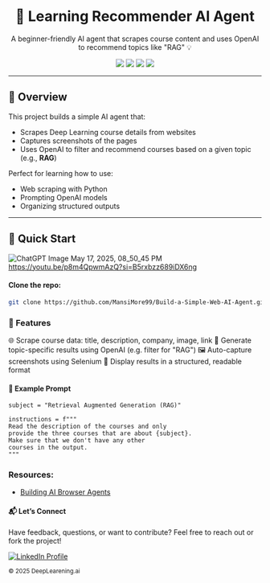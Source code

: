 <h1 align="center">🤖 Learning Recommender AI Agent</h1>

<p align="center">
  A beginner-friendly AI agent that scrapes course content and uses OpenAI to recommend topics like "RAG" 💡
</p>

<p align="center">
  <img src="https://img.shields.io/badge/python-3.8+-blue" />
  <img src="https://img.shields.io/badge/openai-powered-brightgreen" />
  <img src="https://img.shields.io/badge/License-MIT-yellow.svg" />
  <img src="https://img.shields.io/badge/made%20with-jupyter-orange" />
</p>

---

## 🧠 Overview

This project builds a simple AI agent that:
- Scrapes Deep Learning course details from websites
- Captures screenshots of the pages
- Uses OpenAI to filter and recommend courses based on a given topic (e.g., **RAG**)

Perfect for learning how to use:
- Web scraping with Python
- Prompting OpenAI models
- Organizing structured outputs

---

## 🚀 Quick Start

![ChatGPT Image May 17, 2025, 08_50_45 PM](https://github.com/user-attachments/assets/0481accc-a4ad-438b-9588-be350ea2b377)
https://youtu.be/p8m4QpwmAzQ?si=B5rxbzz689iDX6ng

#### Clone the repo:

```bash
git clone https://github.com/MansiMore99/Build-a-Simple-Web-AI-Agent.git
```

### 🧩 Features

🌐 Scrape course data: title, description, company, image, link
🤖 Generate topic-specific results using OpenAI (e.g. filter for "RAG")
🖼️ Auto-capture screenshots using Selenium
📄 Display results in a structured, readable format

#### 🧪 Example Prompt

```
subject = "Retrieval Augmented Generation (RAG)"

instructions = f"""
Read the description of the courses and only 
provide the three courses that are about {subject}. 
Make sure that we don't have any other
courses in the output.
"""
```

### Resources:

- [Building AI Browser Agents](https://www.deeplearning.ai/short-courses/building-ai-browser-agents/)

#### 📬 Let’s Connect
Have feedback, questions, or want to contribute? Feel free to reach out or fork the project!

<a href="https://www.linkedin.com/in/mansi-more-0943/"> ![LinkedIn Profile](https://img.shields.io/badge/LinkedIn-0077B5?style=for-the-badge&logo=linkedin&logoColor=white) </a>

<sub>© 2025 DeepLearening.ai </sub>

